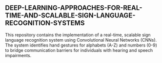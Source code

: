 ## DEEP-LEARNING-APPROACHES-FOR-REAL-TIME-AND-SCALABLE-SIGN-LANGUAGE-RECOGNITION-SYSTEMS
This repository contains the implementation of a real-time, scalable sign language recognition system using Convolutional Neural Networks (CNNs). The system identifies hand gestures for alphabets (A-Z) and numbers (0-9) to bridge communication barriers for individuals with hearing and speech impairments.
